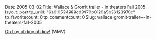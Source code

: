 Date: 2005-03-02
Title: Wallace & Gromit trailer - in theaters Fall 2005
layout: post
tp_urlid: "6a010534988cd3970b0120a5b36123970c"
tp_favoritecount: 0
tp_commentcount: 0
Slug: wallace-gromit-trailer---in-theaters-fall-2005

<a href="http://212.100.255.23/media/video/Wallace_and_Gromit_Trailer_330k.wmv">Oh boy oh boy oh boy!</a> (WMV)
